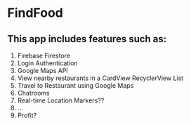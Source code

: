 # FindFood 

## This app includes features such as:
1) Firebase Firestore
2) Login Authentication
3) Google Maps API
4) View nearby restaurants in a CardView RecyclerView List
5) Travel to Restaurant using Google Maps
6) Chatrooms
7) Real-time Location Markers??
8) ...
9) Profit?
